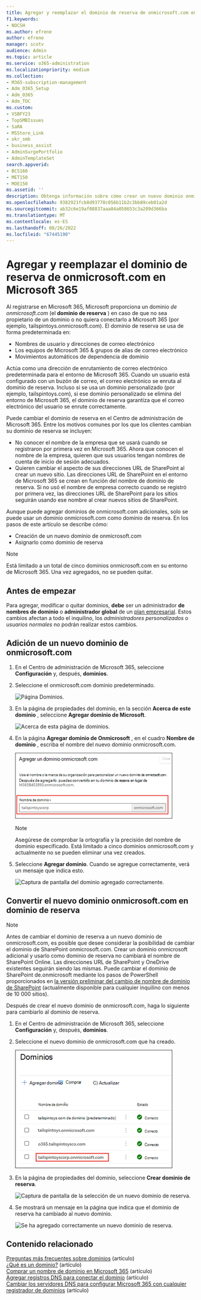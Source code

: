 ```yaml
---
title: Agregar y reemplazar el dominio de reserva de onmicrosoft.com en Microsoft 365
f1.keywords:
- NOCSH
ms.author: efrene
author: efrene
manager: scotv
audience: Admin
ms.topic: article
ms.service: o365-administration
ms.localizationpriority: medium
ms.collection:
- M365-subscription-management
- Adm_O365_Setup
- Adm_O365
- Adm_TOC
ms.custom:
- VSBFY23
- TopSMBIssues
- SaRA
- MSStore_Link
- okr_smb
- business_assist
- AdminSurgePortfolio
- AdminTemplateSet
search.appverid:
- BCS160
- MET150
- MOE150
ms.assetid: ''
description: Obtenga información sobre cómo crear un nuevo dominio onmicrosoft.com y convertirlo en el nuevo dominio de reserva.
ms.openlocfilehash: 9382921fcb8d93770c056b11b2c3bb89ceb01a2d
ms.sourcegitcommit: ab32c6e19af08837aaa84a058653c3a209d366ba
ms.translationtype: MT
ms.contentlocale: es-ES
ms.lasthandoff: 08/26/2022
ms.locfileid: "67445190"
---
```

# <a name="add-and-replace-your-onmicrosoftcom-fallback-domain-in-microsoft-365"></a>Agregar y reemplazar el dominio de reserva de onmicrosoft.com en Microsoft 365

Al registrarse en Microsoft 365, Microsoft proporciona un dominio *de onmicrosoft.com* (el **dominio de reserva** ) en caso de que no sea propietario de un dominio o no quiera conectarlo a Microsoft 365 (por ejemplo, tailspintoys.onmicrosoft.com). El dominio de reserva se usa de forma predeterminada en:

- Nombres de usuario y direcciones de correo electrónico
- Los equipos de Microsoft 365 & grupos de alias de correo electrónico
- Movimientos automáticos de dependencia de dominio

Actúa como una dirección de enrutamiento de correo electrónico predeterminada para el entorno de Microsoft 365. Cuando un usuario está configurado con un buzón de correo, el correo electrónico se enruta al dominio de reserva.  Incluso si se usa un dominio personalizado (por ejemplo, tailspintoys.com), si ese dominio personalizado se elimina del entorno de Microsoft 365, el dominio de reserva garantiza que el correo electrónico del usuario se enrute correctamente.

Puede cambiar el dominio de reserva en el Centro de administración de Microsoft 365. Entre los motivos comunes por los que los clientes cambian su dominio de reserva se incluyen:

- No conocer el nombre de la empresa que se usará cuando se registraron por primera vez en Microsoft 365. Ahora que conocen el nombre de la empresa, quieren que sus usuarios tengan nombres de cuenta de inicio de sesión adecuados. 
- Quieren cambiar el aspecto de sus direcciones URL de SharePoint al crear un nuevo sitio. Las direcciones URL de SharePoint en el entorno de Microsoft 365 se crean en función del nombre de dominio de reserva. Si no usó el nombre de empresa correcto cuando se registró por primera vez, las direcciones URL de SharePoint para los sitios seguirán usando ese nombre al crear nuevos sitios de SharePoint. 


Aunque puede agregar dominios de onmicrosoft.com adicionales, solo se puede usar un dominio onmicrosoft.com como dominio de reserva. En los pasos de este artículo se describe cómo:
- Creación de un nuevo dominio de onmicrosoft.com
- Asignarlo como dominio de reserva

> [!NOTE]
> Está limitado a un total de cinco dominios onmicrosoft.com en su entorno de Microsoft 365. Una vez agregados, no se pueden quitar. 
  
## <a name="before-you-begin"></a>Antes de empezar

Para agregar, modificar o quitar dominios, **debe** ser un administrador **de nombres de dominio** o **administrador global** de un [plan empresarial](https://products.office.com/business/office). Estos cambios afectan a todo el inquilino, los *administradores personalizados* o *usuarios normales* no podrán realizar estos cambios.


## <a name="add-a-new-onmicrosoftcom-domain"></a>Adición de un nuevo dominio de onmicrosoft.com

1. En el Centro de administración de Microsoft 365, seleccione **Configuración** y, después, **dominios**.
2. Seleccione el onmicrosoft.com dominio predeterminado.

    ![Página Dominios.](../../media/onmicrosoft-domains.png)
  
3. En la página de propiedades del dominio, en la sección **Acerca de este dominio** , seleccione **Agregar dominio de Microsoft**.

    ![Acerca de esta página de dominios.](../../media/add-onmicrosoft-domain-link.png)

4. En la página **Agregar dominio de Onmicrosoft** , en el cuadro **Nombre de dominio** , escriba el nombre del nuevo dominio onmicrosoft.com. 

    ![Captura de pantalla de la página Agregar dominio de Onmicrosoft.](../../media/add-an-onmicrosoftcom-domain-page.png)

    > [!NOTE]
    > Asegúrese de comprobar la ortografía y la precisión del nombre de dominio especificado. Está limitado a cinco dominios onmicrosoft.com y actualmente no se pueden eliminar una vez creados.     

5. Seleccione **Agregar dominio**. Cuando se agregue correctamente, verá un mensaje que indica esto. 
    
    ![Captura de pantalla del dominio agregado correctamente.](../../media/domain-added.png)



## <a name="make-your-new-onmicrosoftcom-domain-your-fallback-domain"></a>Convertir el nuevo dominio onmicrosoft.com en dominio de reserva


> [!NOTE]
> Antes de cambiar el dominio de reserva a un nuevo dominio de onmicrosoft.com, es posible que desee considerar la posibilidad de cambiar el dominio de SharePoint onmicrosoft.com. Crear un dominio onmicrosoft adicional y usarlo como dominio de reserva no cambiará el nombre de SharePoint Online. Las direcciones URL de SharePoint y OneDrive existentes seguirán siendo las mismas.  Puede cambiar el dominio de SharePoint de.onmicrosoft mediante los pasos de PowerShell proporcionados en [la versión preliminar del cambio de nombre de dominio de SharePoint](/sharepoint/change-your-sharepoint-domain-name) (actualmente disponible para cualquier inquilino con menos de 10 000 sitios).

Después de crear el nuevo dominio de onmicrosoft.com, haga lo siguiente para cambiarlo al dominio de reserva.

1. En el Centro de administración de Microsoft 365, seleccione **Configuración** y, después, **dominios**. 

2. Seleccione el nuevo dominio de onmicrosoft.com que ha creado.

    ![Seleccione un dominio.](../../media/onmicrosoft-domains-added.png) 

3. En la página de propiedades del dominio, seleccione **Crear dominio de reserva**.
 
    ![Captura de pantalla de la selección de un nuevo dominio de reserva.](../../media/new-fallback.png) 

4. Se mostrará un mensaje en la página que indica que el dominio de reserva ha cambiado al nuevo dominio.

    ![Se ha agregado correctamente un nuevo dominio de reserva.](../../media/fallback-success.png) 

## <a name="related-content"></a>Contenido relacionado

[Preguntas más frecuentes sobre dominios](domains-faq.yml) (artículo)</br>
[¿Qué es un dominio?](../get-help-with-domains/what-is-a-domain.md) (artículo)</br>
[Comprar un nombre de dominio en Microsoft 365](../get-help-with-domains/buy-a-domain-name.md) (artículo)</br>
[Agregar registros DNS para conectar el dominio](../get-help-with-domains/create-dns-records-at-any-dns-hosting-provider.md) (artículo)</br>
[Cambiar los servidores DNS para configurar Microsoft 365 con cualquier registrador de dominios](../get-help-with-domains/change-nameservers-at-any-domain-registrar.md) (artículo)
